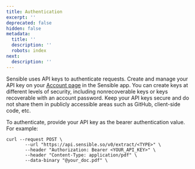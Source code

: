 ```yaml
---
title: Authentication
excerpt: ''
deprecated: false
hidden: false
metadata:
  title: ''
  description: ''
  robots: index
next:
  description: ''
---
```

Sensible uses API keys to authenticate requests. Create and manage your API key on your [Account page](https://app.sensible.so/account/) in the Sensible app. You can create keys at different levels of security, including nonrecoverable keys or keys recoverable with an account password. Keep your API keys secure and do not share them in publicly accessible areas such as GitHub, client-side code, etc. 

To authenticate, provide your API key as the bearer authentication value. For example:

```
curl --request POST \
       --url "https://api.sensible.so/v0/extract/<TYPE>" \
       --header "Authorization: Bearer <YOUR_API_KEY>" \
       --header "Content-Type: application/pdf" \
       --data-binary "@your_doc.pdf" \
```